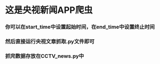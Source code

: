 # 这是央视新闻APP爬虫  
### 你可以在start_time中设置起始时间，在end_time中设置终止时间  
### 然后直接运行央视文章抓取.py文件即可  
### 抓完数据存放在CCTV_news.py中  

